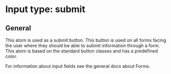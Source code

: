 # Input type: submit

## General

This atom is used as a submit button. This button is used on all forms facing
the user where they should be able to submit information through a form. This
atom is based on the standard button classes and has a predefined color.

For information about input fields see the general docs about Forms.
